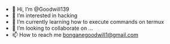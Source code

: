 - 👋 Hi, I’m @Goodwill139
- 👀 I’m interested in hacking
- 🌱 I’m currently learning how to execute commands on termux
- 💞️ I’m looking to collaborate on ...
- 📫 How to reach me bonganegoodwill1@gmail.com

<!---
Goodwill139/Goodwill139 is a ✨ special ✨ repository because its `README.md` (this file) appears on your GitHub profile.
You can click the Preview link to take a look at your changes.
--->
